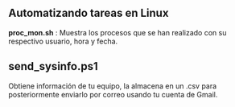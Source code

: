 ## Automatizando tareas en Linux
**proc_mon.sh** : Muestra los procesos que se han realizado con su respectivo usuario, hora y fecha.

## send_sysinfo.ps1
Obtiene información de tu equipo, la almacena en un .csv para posteriormente enviarlo por correo usando tu cuenta de Gmail.

